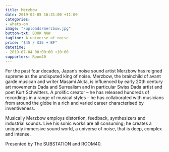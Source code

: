 ```yaml
---
title: Merzbow
date: 2019-02-05 16:31:00 +11:00
categories:
- whats-on
image: "/uploads/merzbow.jpg"
button-txt: BOOK NOW
tagline: A universe of noise
price: "$45 / $35 + BF"
datetime:
- 2019-07-04 00:00:00 +10:00
supporters: Room40
---
```


For the past four decades, Japan’s noise sound artist Merzbow has reigned supreme as the undisputed king of noise. Merzbow, the brainchild of avant garde musican and writer Masami Akita, is influenced by early 20th century art movements Dada and Surrealism and in particular Swiss Dada artist and poet Kurt Schwitters. A prolific creator – he has released hundreds of recordings in a range of musical styles – he has collaborated with musicians from around the globe in a rich and varied career characterised by inventiveness. 

Musically Merzbow employs distortion, feedback, synthesizers and industrial sounds. Live his sonic works are all consuming; he creates a uniquely immersive sound world, a universe of noise, that is deep, complex and intense. 


Presented by The SUBSTATION and ROOM40.
